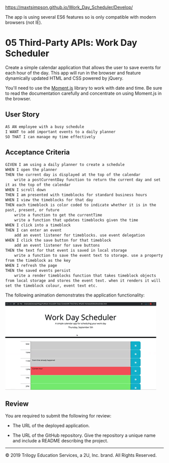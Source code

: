 
https://maxtsimpson.github.io/Work_Day_Scheduler/Develop/

The app is using several ES6 features so is only compatible with modern browsers (not IE).



# 05 Third-Party APIs: Work Day Scheduler

Create a simple calendar application that allows the user to save events for each hour of the day. This app will run in the browser and feature dynamically updated HTML and CSS powered by jQuery.

You'll need to use the [Moment.js](https://momentjs.com/) library to work with date and time. Be sure to read the documentation carefully and concentrate on using Moment.js in the browser.

## User Story

```
AS AN employee with a busy schedule
I WANT to add important events to a daily planner
SO THAT I can manage my time effectively
```

## Acceptance Criteria

```
GIVEN I am using a daily planner to create a schedule
WHEN I open the planner
THEN the current day is displayed at the top of the calendar
    write a postCurrentDay function to return the current day and set it as the top of the calendar
WHEN I scroll down
THEN I am presented with timeblocks for standard business hours
WHEN I view the timeblocks for that day
THEN each timeblock is color coded to indicate whether it is in the past, present, or future
    write a function to get the currentTime
    write a function that updates timeblocks given the time
WHEN I click into a timeblock
THEN I can enter an event
    add an event listener for timeblocks. use event delegation
WHEN I click the save button for that timeblock
    add an event listener for save buttons
THEN the text for that event is saved in local storage
    write a function to save the event text to storage. use a property from the timeblock as the key
WHEN I refresh the page
THEN the saved events persist
    write a render timeblocks function that takes timeblock objects from local storage and stores the event text. when it renders it will set the timeblock colour, event text etc.
```

The following animation demonstrates the application functionality:

![day planner demo](./Assets/05-third-party-apis-homework-demo.gif)

## Review

You are required to submit the following for review:

* The URL of the deployed application.

* The URL of the GitHub repository. Give the repository a unique name and include a README describing the project.

- - -
© 2019 Trilogy Education Services, a 2U, Inc. brand. All Rights Reserved.
